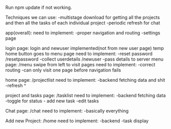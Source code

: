 Run npm update if not working.

Techniques we can use:
	-multistage download for getting all the projects and then all the tasks of each individual project
	-periodic refresh for chat


app(overall):
	need to implement:
		-proper navigation and routing
		-settings page



login page:
	login and newuser implemented(not from new user page)
	temp home button goes to menu page
	need to implement:
		-reset password /resetpassword
		-collect userdetails /newuser
		-pass details to server
menu page: /menu
	swipe from left to visit pages
	need to implement:
		-correct routing
		-can only visit one page before navigation fails

home page: /projectlist
	need to implement:
		-backend fetching data and shit
		-refresh ^

project and tasks page: /tasklist
	need to implement:
		-backend fetching data
		-toggle for status
		- add new task
		-edit tasks

Chat page: /chat
	need to implement:
		-basically everything

Add new Project: /home
	need to implement:
	-backend
	-task display